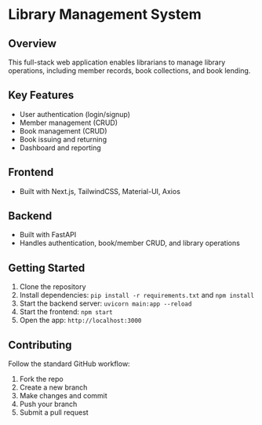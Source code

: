 # Library Management System

## Overview
This full-stack web application enables librarians to manage library operations, including member records, book collections, and book lending.

## Key Features
- User authentication (login/signup)
- Member management (CRUD) 
- Book management (CRUD)
- Book issuing and returning
- Dashboard and reporting

## Frontend
- Built with Next.js, TailwindCSS, Material-UI, Axios

## Backend
- Built with FastAPI
- Handles authentication, book/member CRUD, and library operations

## Getting Started
1. Clone the repository
2. Install dependencies: `pip install -r requirements.txt` and `npm install`
3. Start the backend server: `uvicorn main:app --reload`
4. Start the frontend: `npm start`
5. Open the app: `http://localhost:3000`

## Contributing
Follow the standard GitHub workflow:

1. Fork the repo 
2. Create a new branch
3. Make changes and commit
4. Push your branch
5. Submit a pull request
